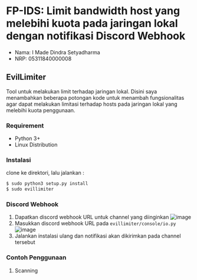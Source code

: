 # FP-IDS: Limit bandwidth host yang melebihi kuota pada jaringan lokal dengan notifikasi Discord Webhook

* Nama: I Made Dindra Setyadharma
* NRP: 05311840000008

## EvilLimiter

Tool untuk melakukan limit terhadap jaringan lokal. Disini saya menambahkan beberapa potongan kode untuk menambah fungsionalitas agar dapat melakukan limitasi terhadap hosts pada jaringan lokal yang melebihi kuota penggunaan.

### Requirement

* Python 3+
* Linux Distribution

### Instalasi

clone ke direktori, lalu jalankan :

```bash
$ sudo python3 setup.py install
$ sudo evillimiter
```

### Discord Webhook

1. Dapatkan discord webhook URL untuk channel yang diinginkan
![image](https://user-images.githubusercontent.com/17781660/104198950-d0687680-5461-11eb-9549-9ec6ca18d435.png)
2. Masukkan discord webhook URL pada `evillimiter/console/io.py`
![image](https://user-images.githubusercontent.com/17781660/104199223-22110100-5462-11eb-9290-d09ef0788850.png)
3. Jalankan instalasi ulang dan notifikasi akan dikirimkan pada channel tersebut

### Contoh Penggunaan

1. Scanning
